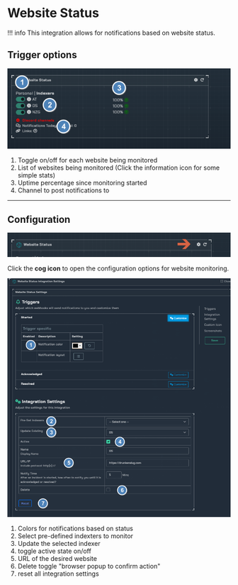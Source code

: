 # Website Status

!!! info
     This integration allows for notifications based on website status.

## Trigger options

![trigger-channels.png](../../assets/screenshots/integrations/websitestatus/trigger-channels.png)

1. Toggle on/off for each website being monitored
1. List of websites being monitored (Click the information icon for some simple stats)
1. Uptime percentage since monitoring started
1. Channel to post notifications to

---

## Configuration

![open-configuration.png](../../assets/screenshots/integrations/websitestatus/open-configuration.png)

Click the **cog icon** to open the configuration options for website monitoring.

![configuration.png](../../assets/screenshots/integrations/websitestatus/configuration.png)

1. Colors for notifications based on status
2. Select pre-defined indexters to monitor
3. Update the selected indexer
4. toggle active state on/off
5. URL of the desired website
6. Delete toggle "browser popup to confirm action"
7. reset all integration settings
